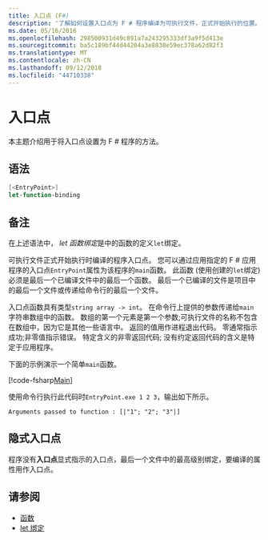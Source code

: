```yaml
---
title: 入口点 (F#)
description: '了解如何设置入口点为 F # 程序编译为可执行文件，正式开始执行的位置。'
ms.date: 05/16/2016
ms.openlocfilehash: 298500931d49c891a7a243295333df3a9f5d413e
ms.sourcegitcommit: ba5c189bf44d44204a3e8838e59ec378a62d82f3
ms.translationtype: MT
ms.contentlocale: zh-CN
ms.lasthandoff: 09/12/2018
ms.locfileid: "44710338"
---
```

# <a name="entry-point"></a>入口点

本主题介绍用于将入口点设置为 F # 程序的方法。

## <a name="syntax"></a>语法

```fsharp
[<EntryPoint>]
let-function-binding
```

## <a name="remarks"></a>备注

在上述语法中， *let 函数绑定*是中的函数的定义`let`绑定。

可执行文件正式开始执行时编译的程序入口点。 您可以通过应用指定的 F # 应用程序的入口点`EntryPoint`属性为该程序的`main`函数。 此函数 (使用创建的`let`绑定) 必须是最后一个已编译文件中的最后一个函数。 最后一个已编译的文件是项目中的最后一个文件或传递给命令行的最后一个文件。

入口点函数具有类型`string array -> int`。 在命令行上提供的参数传递给`main`字符串数组中的函数。 数组的第一个元素是第一个参数;可执行文件的名称不包含在数组中，因为它是其他一些语言中。 返回的值用作进程退出代码。 零通常指示成功;非零值指示错误。 特定含义的非零返回代码; 没有约定返回代码的含义是特定于应用程序。

下面的示例演示一个简单`main`函数。

[!code-fsharp[Main](../../../../samples/snippets/fsharp/entry-point/snippet501.fs)]

使用命令行执行此代码时`EntryPoint.exe 1 2 3`，输出如下所示。

```console
Arguments passed to function : [|"1"; "2"; "3"|]
```

## <a name="implicit-entry-point"></a>隐式入口点

程序没有**入口点**显式指示的入口点，最后一个文件中的最高级别绑定，要编译的属性用作入口点。

## <a name="see-also"></a>请参阅

- [函数](index.md)
- [let 绑定](let-bindings.md)
